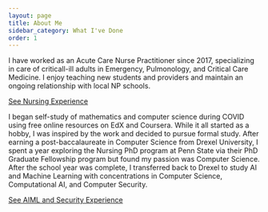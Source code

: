 ```yaml
---
layout: page
title: About Me
sidebar_category: What I've Done
order: 1
---
```


I have worked as an Acute Care Nurse Practitioner since 2017, specializing in care of criticall-ill adults in Emergency, Pulmonology, and Critical Care Medicine.  I enjoy teaching new students and providers and maintain an ongoing relationship with local NP schools.

<a href="https://www.dmeverly.com/Pages/healthcare/">See Nursing Experience</a>

I began self-study of mathematics and computer science during COVID using free online resources on EdX and Coursera.  While it all started as a hobby, I was inspired by the work and decided to pursue formal study. After earning a post-baccalaureate in Computer Science from Drexel University, I spent a year exploring the Nursing PhD program at Penn State via their PhD Graduate Fellowship program but found my passion was Computer Science.  After the school year was complete, I transferred back to Drexel to study AI and Machine Learning with concentrations in Computer Science, Computational AI, and Computer Security.

<a href="https://www.dmeverly.com/Pages/tech/">See AIML and Security Experience</a>